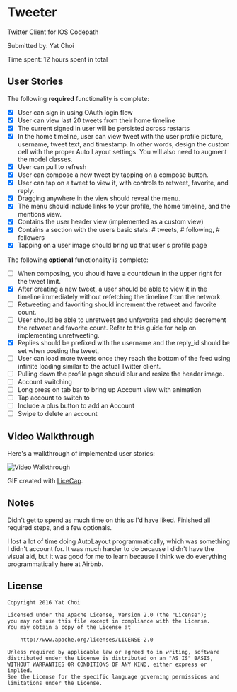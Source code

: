 # Tweeter
Twitter Client for IOS Codepath

Submitted by: Yat Choi

Time spent: 12 hours spent in total

## User Stories

The following **required** functionality is complete:

* [x] User can sign in using OAuth login flow
* [x] User can view last 20 tweets from their home timeline
* [x] The current signed in user will be persisted across restarts
* [x] In the home timeline, user can view tweet with the user profile picture, username, tweet text, and timestamp. In other words, design the custom cell with the proper Auto Layout settings. You will also need to augment the model classes.
* [x] User can pull to refresh
* [x] User can compose a new tweet by tapping on a compose button.
* [x] User can tap on a tweet to view it, with controls to retweet, favorite, and reply.
* [x] Dragging anywhere in the view should reveal the menu.
* [x] The menu should include links to your profile, the home timeline, and the mentions view.
* [x] Contains the user header view (implemented as a custom view)
* [x] Contains a section with the users basic stats: # tweets, # following, # followers
* [x] Tapping on a user image should bring up that user's profile page

The following **optional** functionality is complete:

* [ ] When composing, you should have a countdown in the upper right for the tweet limit.
* [x] After creating a new tweet, a user should be able to view it in the timeline immediately without refetching the timeline from the network.
* [ ] Retweeting and favoriting should increment the retweet and favorite count.
* [ ] User should be able to unretweet and unfavorite and should decrement the retweet and favorite count. Refer to this guide for help on implementing unretweeting.
* [x] Replies should be prefixed with the username and the reply_id should be set when posting the tweet,
* [ ] User can load more tweets once they reach the bottom of the feed using infinite loading similar to the actual Twitter client.
* [ ] Pulling down the profile page should blur and resize the header image.
* [ ] Account switching
* [ ] Long press on tab bar to bring up Account view with animation
* [ ] Tap account to switch to
* [ ] Include a plus button to add an Account
* [ ] Swipe to delete an account

## Video Walkthrough

Here's a walkthrough of implemented user stories:

<img src='http://imgur.com/ejPxeFF.gif' title='Video
Walkthrough' width='' alt='Video Walkthrough' />

GIF created with [LiceCap](http://www.cockos.com/licecap/).

## Notes

Didn't get to spend as much time on this as I'd have liked. Finished all required steps, and a few
optionals.

I lost a lot of time doing AutoLayout programmatically, which was something I didn't account for. It was
much harder to do because I didn't have the visual aid, but it was good for me to learn because I think
we do everything programmatically here at Airbnb.

## License

    Copyright 2016 Yat Choi

    Licensed under the Apache License, Version 2.0 (the "License");
    you may not use this file except in compliance with the License.
    You may obtain a copy of the License at

        http://www.apache.org/licenses/LICENSE-2.0

    Unless required by applicable law or agreed to in writing, software
    distributed under the License is distributed on an "AS IS" BASIS,
    WITHOUT WARRANTIES OR CONDITIONS OF ANY KIND, either express or implied.
    See the License for the specific language governing permissions and
    limitations under the License.
